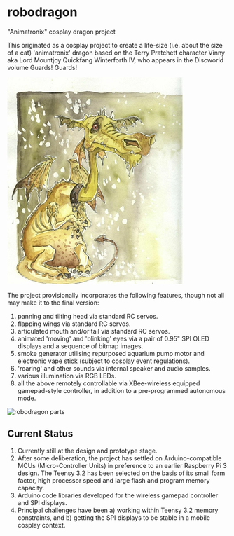 # robodragon
"Animatronix" cosplay dragon project

This originated as a cosplay project to create a life-size (i.e. about the size of a cat) 'animatronix' dragon based on the Terry Pratchett character 
Vinny aka Lord Mountjoy Quickfang Winterforth IV, who appears in the Discworld volume Guards! Guards!

![discworld dragon](/discworlddragon.png)

The project provisionally incorporates the following features, though not all may make it to the final version:

1. panning and tilting head via standard RC servos.
2. flapping wings via standard RC servos.
3. articulated mouth and/or tail via standard RC servos.
3. animated 'moving' and 'blinking' eyes via a pair of 0.95" SPI OLED displays and a sequence of bitmap images.
4. smoke generator utilising repurposed aquarium pump motor and electronic vape stick (subject to cosplay event regulations).
5. 'roaring' and other sounds via internal speaker and audio samples.
6. various illumination via RGB LEDs.
7. all the above remotely controllable via XBee-wireless equipped gamepad-style controller, in addition to a pre-programmed autonomous mode.

![robodragon parts](/robodragonparts.png)

## Current Status

1. Currently still at the design and prototype stage.
2. After some deliberation, the project has settled on Arduino-compatible MCUs (Micro-Controller Units) in preference to an earlier Raspberry Pi 3 design. The Teensy 3.2 has been selected on the basis of its small form factor, high processor speed and large flash and program memory capacity.
3. Arduino code libraries developed for the wireless gamepad controller and SPI displays.
4. Principal challenges have been a) working within Teensy 3.2 memory constraints, and b) getting the SPI displays to be stable in a mobile cosplay context.
